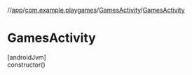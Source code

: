 //[app](../../../index.md)/[com.example.playgames](../index.md)/[GamesActivity](index.md)/[GamesActivity](-games-activity.md)

# GamesActivity

[androidJvm]\
constructor()
